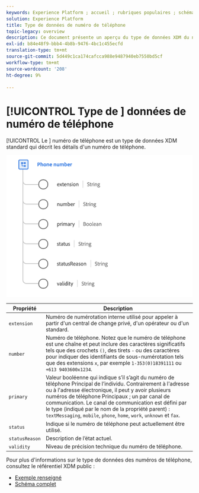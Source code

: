 ```yaml
---
keywords: Experience Platform ; accueil ; rubriques populaires ; schéma ; Schéma ; XDM ; champs ; schémas ; Schémas ; numéro de téléphone ; xdm:numéro de téléphone ; type de données ; type de données ; type de données ;
solution: Experience Platform
title: Type de données de numéro de téléphone
topic-legacy: overview
description: Ce document présente un aperçu du type de données XDM du numéro de téléphone.
exl-id: b84e48f9-bbb4-4b8b-9476-4bc1c455ecfd
translation-type: tm+mt
source-git-commit: 5d449c1ca174cafcca988e9487940eb7550bd5cf
workflow-type: tm+mt
source-wordcount: '208'
ht-degree: 9%

---
```


# [!UICONTROL Type de ] données de numéro de téléphone

[!UICONTROL Le ] numéro de téléphone est un type de données XDM standard qui décrit les détails d&#39;un numéro de téléphone.

<img src="../images/data-types/phone-number.png" width="600" /><br />

| Propriété | Description |
| --- | --- |
| `extension` | Numéro de numérotation interne utilisé pour appeler à partir d&#39;un central de change privé, d&#39;un opérateur ou d&#39;un standard. |
| `number` | Numéro de téléphone. Notez que le numéro de téléphone est une chaîne et peut inclure des caractères significatifs tels que des crochets `()`, des tirets `-` ou des caractères pour indiquer des identifiants de sous-numérotation tels que des extensions `x`, par exemple `1-353(0)18391111` ou `+613 9403600x1234`. |
| `primary` | Valeur booléenne qui indique s’il s’agit du numéro de téléphone Principal de l’individu. Contrairement à l&#39;adresse ou à l&#39;adresse électronique, il peut y avoir plusieurs numéros de téléphone Principaux ; un par canal de communication. Le canal de communication est défini par le type (indiqué par le nom de la propriété parent) : `textMessaging`, `mobile`, `phone`, `home`, `work`, `unknown` et `fax`. |
| `status` | Indique si le numéro de téléphone peut actuellement être utilisé. |
| `statusReason` | Description de l’état actuel. |
| `validity` | Niveau de précision technique du numéro de téléphone. |

Pour plus d&#39;informations sur le type de données des numéros de téléphone, consultez le référentiel XDM public :

* [Exemple renseigné](https://github.com/adobe/xdm/blob/master/components/datatypes/phonenumber.example.1.json)
* [Schéma complet](https://github.com/adobe/xdm/blob/master/components/datatypes/phonenumber.schema.json)
